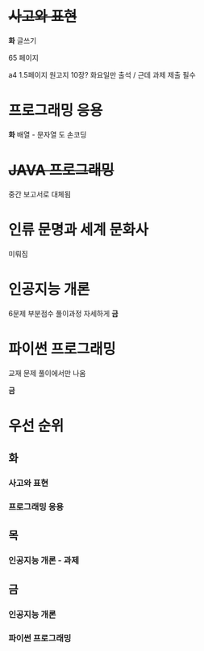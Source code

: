 # ~~사고와 표현~~

**화**
글쓰기

65 페이지

a4 1.5페이지 원고지 10장?
화요일만 출석 / 근데 과제 제출 필수
# 프로그래밍 응용
**화**
배열 - 문자열 도 손코딩
# ~~JAVA 프로그래밍~~ 
중간 보고서로 대체됨
# 인류 문명과 세계 문화사
미뤄짐
# 인공지능 개론
6문제 부분점수 풀이과정 자세하게
**금**
# 파이썬 프로그래밍

교재 문제 풀이에서만 나옴

**금**

# 우선 순위

## 화
### 사고와 표현 
### 프로그래밍 응용
## 목 


### 인공지능 개론 - 과제
## 금

### 인공지능 개론 
### 파이썬 프로그래밍 
